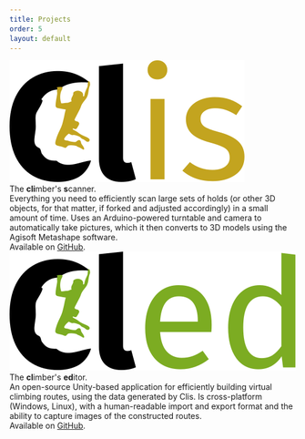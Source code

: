 ```yaml
---
title: Projects
order: 5
layout: default
---
```


<!-- REFACTOR THIS TO FUNCTIONS! -->
<div class="max-w-3xl mx-auto">
	<div class="flex-1 m-5 p-3 space-y-5">
		<div class="grid place-items-center space-y-2">
			<img class="h-12 drop-shadow-md" src="/assets/images/clis.svg">
			<div class="text-xl">The <strong>cli</strong>mber's <strong>s</strong>canner.</div>
		</div>
		<div class="hyphenate">
			Everything you need to efficiently scan large sets of holds (or other 3D objects, for that matter, if forked and adjusted accordingly) in a small amount of time. Uses an Arduino-powered turntable and camera to automatically take pictures, which it then converts to 3D models using the Agisoft Metashape software.
		</div>
		<div class="hyphenate">
			Available on <a class="underline decoration-wavy decoration-sky-600" href="https://github.com/Climber-Apps/Clis">GitHub</a>.
		</div>
	</div>
	<div class="flex-1 m-5 p-3 space-y-5">
		<div class="grid place-items-center space-y-2">
			<img class="h-12 drop-shadow-md" src="/assets/images/cled.svg">
			<div class="text-xl">The <strong>cl</strong>imber's <strong>ed</strong>itor.</div>
		</div>
		<div class="text-justify hyphenate">
			An open-source Unity-based application for efficiently building virtual climbing routes, using the data generated by Clis. Is cross-platform (Windows, Linux), with a human-readable import and export format and the ability to capture images of the constructed routes.
		</div>
		<div class="text-justify hyphenate">
			Available on <a class="underline decoration-wavy decoration-sky-600" href="https://github.com/Climber-Apps/Cled">GitHub</a>.
		</div>
	</div>
</div>
